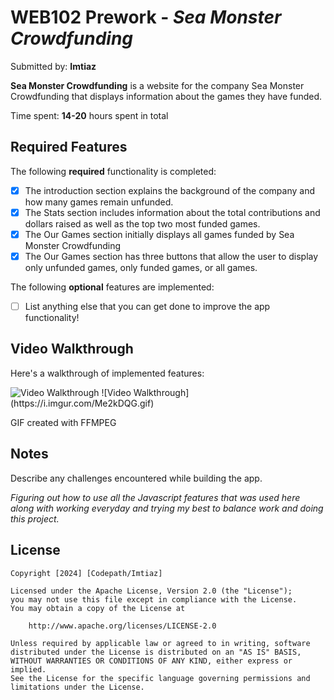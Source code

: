 # WEB102 Prework - *Sea Monster Crowdfunding*

Submitted by: **Imtiaz**

**Sea Monster Crowdfunding** is a website for the company Sea Monster Crowdfunding that displays information about the games they have funded. 

Time spent: **14-20** hours spent in total

## Required Features

The following **required** functionality is completed:

* [x] The introduction section explains the background of the company and how many games remain unfunded.
* [x] The Stats section includes information about the total contributions and dollars raised as well as the top two most funded games.
* [x] The Our Games section initially displays all games funded by Sea Monster Crowdfunding
* [x] The Our Games section has three buttons that allow the user to display only unfunded games, only funded games, or all games.

The following **optional** features are implemented:

* [ ] List anything else that you can get done to improve the app functionality!

## Video Walkthrough

Here's a walkthrough of implemented features:

<img src='https://i.imgur.com/Me2kDQG.gif' title='Video Walkthrough' width='' alt='Video Walkthrough' />
![Video Walkthrough](https://i.imgur.com/Me2kDQG.gif)


<!-- Replace this with whatever GIF tool you used! -->
GIF created with FFMPEG
<!-- Recommended tools:
[Kap](https://getkap.co/) for macOS
[ScreenToGif](https://www.screentogif.com/) for Windows
[peek](https://github.com/phw/peek) for Linux. -->

## Notes

Describe any challenges encountered while building the app.

*Figuring out how to use all the Javascript features that was used here along with working everyday and trying my best to balance work and doing this project.*

## License

    Copyright [2024] [Codepath/Imtiaz]

    Licensed under the Apache License, Version 2.0 (the "License");
    you may not use this file except in compliance with the License.
    You may obtain a copy of the License at

        http://www.apache.org/licenses/LICENSE-2.0

    Unless required by applicable law or agreed to in writing, software
    distributed under the License is distributed on an "AS IS" BASIS,
    WITHOUT WARRANTIES OR CONDITIONS OF ANY KIND, either express or implied.
    See the License for the specific language governing permissions and
    limitations under the License.
